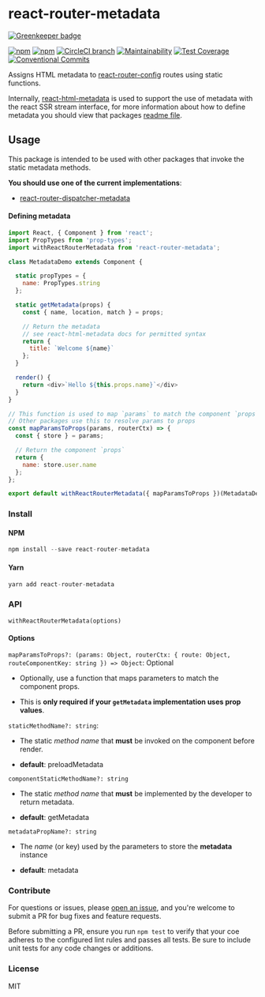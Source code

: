 # react-router-metadata

[![Greenkeeper badge](https://badges.greenkeeper.io/adam-26/react-router-metadata.svg)](https://greenkeeper.io/)

[![npm](https://img.shields.io/npm/v/react-router-metadata.svg)](https://www.npmjs.com/package/react-router-metadata)
[![npm](https://img.shields.io/npm/dm/react-router-metadata.svg)](https://www.npmjs.com/package/react-router-metadata)
[![CircleCI branch](https://img.shields.io/circleci/project/github/adam-26/react-router-metadata/master.svg)](https://circleci.com/gh/adam-26/react-router-metadata/tree/master)
[![Maintainability](https://api.codeclimate.com/v1/badges/01536aa6e4ae39932ba2/maintainability)](https://codeclimate.com/github/adam-26/react-router-metadata/maintainability)
[![Test Coverage](https://api.codeclimate.com/v1/badges/01536aa6e4ae39932ba2/test_coverage)](https://codeclimate.com/github/adam-26/react-router-metadata/test_coverage)
[![Conventional Commits](https://img.shields.io/badge/Conventional%20Commits-1.0.0-yellow.svg)](https://conventionalcommits.org)

Assigns HTML metadata to [react-router-config](https://github.com/ReactTraining/react-router/tree/master/packages/react-router-config) routes using static functions.

Internally, [react-html-metadata](https://github.com/adam-26/react-html-metadata) is used to support the use of metadata with the react SSR stream interface, for more information
about how to define metadata you should view that packages [readme file](https://github.com/adam-26/react-html-metadata).

## Usage

This package is intended to be used with other packages that invoke the static metadata methods.

**You should use one of the current implementations**:

  * [react-router-dispatcher-metadata](https://github.com/adam-26/react-router-dispatcher-metadata)

#### Defining metadata


```js
import React, { Component } from 'react';
import PropTypes from 'prop-types';
import withReactRouterMetadata from 'react-router-metadata';

class MetadataDemo extends Component {

  static propTypes = {
    name: PropTypes.string
  };

  static getMetadata(props) {
    const { name, location, match } = props;

    // Return the metadata
    // see react-html-metadata docs for permitted syntax
    return {
      title: `Welcome ${name}`
    };
  }

  render() {
    return <div>`Hello ${this.props.name}`</div>
  }
}

// This function is used to map `params` to match the component `props`
// Other packages use this to resolve params to props
const mapParamsToProps(params, routerCtx) => {
  const { store } = params;

  // Return the component `props`
  return {
    name: store.user.name
  };
};

export default withReactRouterMetadata({ mapParamsToProps })(MetadataDemo);

```


### Install

#### NPM

```js
npm install --save react-router-metadata
```

#### Yarn

```js
yarn add react-router-metadata
```

### API

`withReactRouterMetadata(options)`

#### Options

`mapParamsToProps?: (params: Object, routerCtx: { route: Object, routeComponentKey: string }) => Object`: Optional

* Optionally, use a function that maps parameters to match the component props.

* This is **only required if your `getMetadata` implementation uses prop values**.

`staticMethodName?: string`:

* The static _method name_ that **must** be invoked on the component before render.

* **default**: preloadMetadata

`componentStaticMethodName?: string`

* The static _method name_ that **must** be implemented by the developer to return metadata.

* **default**: getMetadata

`metadataPropName?: string`

* The _name_  (or key) used by the parameters to store the **metadata** instance

* **default**: metadata

### Contribute
For questions or issues, please [open an issue](https://github.com/adam-26/react-html-metadata/issues), and you're welcome to submit a PR for bug fixes and feature requests.

Before submitting a PR, ensure you run `npm test` to verify that your coe adheres to the configured lint rules and passes all tests. Be sure to include unit tests for any code changes or additions.

### License
MIT